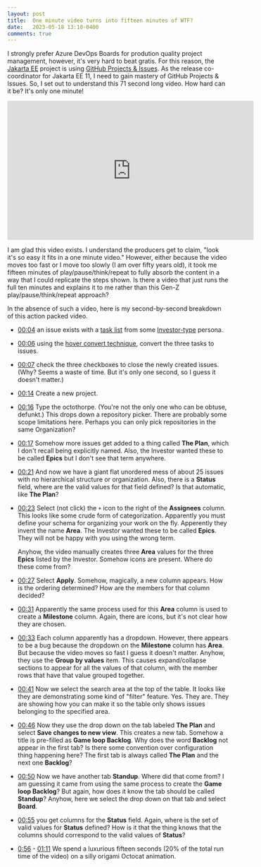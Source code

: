 ```yaml
---
layout: post
title:  One minute video turns into fifteen minutes of WTF?
date:   2023-05-18 13:10-0400
comments: true
---
```


I strongly prefer Azure DevOps Boards for prodution quality project management, however, it's very hard to beat gratis. For this reason, the [Jakarta EE](https://jakarta.ee) project is using [GitHub Projects & Issues](https://github.com/features/issues). As the release co-coordinator for Jakarta EE 11, I need to gain mastery of GitHub Projects & Issues. So, I set out to understand this 71 second long video. How hard can it be? It's only one minute!

<iframe width="560" height="315" src="https://www.youtube.com/embed/o1wuW24Nv4E" title="YouTube video player" frameborder="0" allow="accelerometer; autoplay; clipboard-write; encrypted-media; gyroscope; picture-in-picture; web-share" allowfullscreen></iframe>

I am glad this video exists. I understand the producers get to claim, "look it's so easy it fits in a one minute video." However, either because the video moves too fast or I move too slowly (I am over fifty years old), it took me fifteen minutes of play/pause/think/repeat to fully absorb the content in a way that I could replicate the steps shown. Is there a video that just runs the full ten minutes and explains it to me rather than this Gen-Z play/pause/think/repeat approach?

In the absence of such a video, here is my second-by-second breakdown of this action packed video.

- [00:04](https://www.youtube.com/watch?v=o1wuW24Nv4E&t=4s) an issue exists with a [task   list](https://docs.github.com/en/get-started/writing-on-github/working-with-advanced-formatting/about-task-lists)   from some   [Investor-type](https://www.investopedia.com/terms/a/accreditedinvestor.asp)   persona. 

- [00:06](https://www.youtube.com/watch?v=o1wuW24Nv4E&t=6s) using the [hover convert   technique](https://docs.github.com/en/get-started/writing-on-github/working-with-advanced-formatting/about-task-lists#about-issue-task-lists),   convert the three tasks to issues.   

- [00:07](https://www.youtube.com/watch?v=o1wuW24Nv4E&t=7s) check the three checkboxes to close the newly created   issues. (Why? Seems a waste of time. But it's only one second, so I   guess it doesn't matter.)   

- [00:14](https://www.youtube.com/watch?v=o1wuW24Nv4E&t=14s) Create a new project.

- [00:16](https://www.youtube.com/watch?v=o1wuW24Nv4E&t=16s) Type the octothorpe. (You're not the only one who can be   obtuse, defunkt.) This drops down a   repository picker. There are probably some scope limitations   here. Perhaps you can only pick repositories in the same   Organization?

- [00:17](https://www.youtube.com/watch?v=o1wuW24Nv4E&t=17s) Somehow more issues get added to a thing called **The Plan**,   which I don't recall being explicitly named. Also, the Investor   wanted these to be called **Epics** but I don't see that term   anywhere.

- [00:21](https://www.youtube.com/watch?v=o1wuW24Nv4E&t=21s) And now we have a giant flat unordered mess of about 25 issues   with no hierarchical structure or organization. Also, there is a   **Status** field, where are the valid values for that field defined?   Is that automatic, like **The Plan**?

- [00:23](https://www.youtube.com/watch?v=o1wuW24Nv4E&t=23s) Select (not click) the `+` icon to the right of the   **Assignees** column. This looks like some crude form of   categorization.  Apparently you must define your schema for   organizing your work on the fly. Apperently they invent the name   **Area**. The Investor wanted these to be called **Epics**. They   will not be happy with you using the wrong term.

  Anyhow, the video manually creates three **Area** values for the three   **Epics** listed by the Investor. Somehow icons are present. Where   do these come from?

- [00:27](https://www.youtube.com/watch?v=o1wuW24Nv4E&t=27s) Select **Apply**. Somehow, magically, a new column   appears. How is the ordering determined? How are the members for   that column decided?

- [00:31](https://www.youtube.com/watch?v=o1wuW24Nv4E&t=31s) Apparently the same process used for this **Area** column is   used to create a **Milestone** column. Again, there are icons, but   it's not clear how they are chosen.

- [00:33](https://www.youtube.com/watch?v=o1wuW24Nv4E&t=31s) Each column apparently has a dropdown. However, there appears   to be a bug because the dropdown on the **Milestone** column has   **Area**. But because the video moves so fast I guess it doesn't   matter. Anyhow, they use the **Group by values** item. This causes   expand/collapse sections to appear for all the values of that   column, with the member rows that have that value grouped together.

- [00:41](https://www.youtube.com/watch?v=o1wuW24Nv4E&t=41s) Now we select the search area at the top of the table. It   looks like they are demonstrating some kind of "filter"   feature. Yes. They are. They are showing how you can make it so the   table only shows issues belonging to the specified area.

- [00:46](https://www.youtube.com/watch?v=o1wuW24Nv4E&t=46s) Now they use the drop down on the tab labeled **The Plan** and   select **Save changes to new view**. This creates a new tab. Somehow   a title is pre-filled as **Game loop Backlog**. Why does the word   **Backlog** not appear in the first tab? Is there some convention   over configuration thing happening here? The first tab is always   called **The Plan** and the next one **Backlog**?

- [00:50](https://www.youtube.com/watch?v=o1wuW24Nv4E&t=50s) Now we have another tab **Standup**. Where did that come from?   I am guessing it came from using the same process to create the   **Game loop Backlog**? But again, how does it know the tab should be   called **Standup**? Anyhow, here we select the drop down on that tab   and select **Board**.

- [00:55](https://www.youtube.com/watch?v=o1wuW24Nv4E&t=55s) you get columns for the **Status** field. Again, where is the   set of valid values for **Status** defined? How is it that the thing   knows that the columns should correspond to the valid values of   **Status**?

- [0:56](https://www.youtube.com/watch?v=o1wuW24Nv4E&t=56s) - [01:11](https://www.youtube.com/watch?v=o1wuW24Nv4E&t=71s) We spend a luxurious fifteen seconds (20% of the total run time of the video) on a silly origami Octocat animation. 
